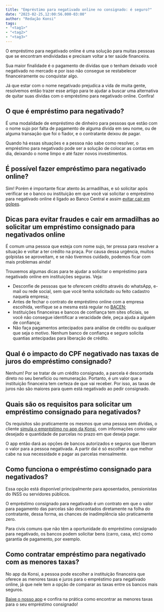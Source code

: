 ```yaml
---
title: "Empréstimo para negativado online no consignado: é seguro?"
date: "2023-02-25,12:00:56.000-03:00"
author: "Redação Konsi"
tags:
- "<tag1>"
- "<tag2>"
- "<tag3>"
---
```


<p>O empréstimo para negativado online é uma solução para muitas pessoas que se encontram endividadas e precisam voltar a ter saúde financeira.</p><p>Sua maior finalidade é o pagamento de dívidas que o tenham deixado você negativado no mercado e por isso não consegue se restabelecer financeiramente ou conquistar algo.</p><p>Já que estar com o nome negativado prejudica a vida de muita gente, resolvemos então trazer esse artigo para te ajudar a buscar uma alternativa de quitar suas dívidas com o empréstimo para negativado online. Confira!</p><h2 id="o-que-%C3%A9-empr%C3%A9stimo-para-negativado">O que é empréstimo para negativado?</h2><p>É uma modalidade de empréstimo de dinheiro para pessoas que estão com o nome sujo por falta de pagamento de alguma dívida em seu nome, ou de alguma transação que foi o fiador, e o contratante deixou de pagar.</p><p>Quando há essas situações e a pessoa não sabe como resolver, o empréstimo para negativado pode ser a solução de colocar as contas em dia, deixando o nome limpo e até fazer novos investimentos.</p><h2 id="%C3%A9-poss%C3%ADvel-fazer-empr%C3%A9stimo-para-negativado-online">É possível fazer empréstimo para negativado online?</h2><p>Sim! Porém é importante ficar atento às armadilhas, e só solicitar após verificar se o banco ou instituição em que você vai solicitar o empréstimo para negativado online é ligado ao Banco Central e assim <a href="https://www.konsi.com.br/postagens/emprestimo-pessoal-para-negativado">evitar cair em golpes</a>.</p><h2 id="dicas-para-evitar-fraudes-e-cair-em-armadilhas-ao-solicitar-um-empr%C3%A9stimo-consignado-para-negativados-online">Dicas para evitar fraudes e cair em armadilhas ao solicitar um empréstimo consignado para negativados online</h2><p>É comum uma pessoa que esteja com nome sujo, ter pressa para resolver a situação e voltar a ter crédito na praça. Por causa dessa urgência, muitos golpistas se aproveitam, e se não tivermos cuidado, podemos ficar com mais problemas ainda!</p><p>Trouxemos algumas dicas para te ajudar a solicitar o empréstimo para negativado online em instituições seguras. Veja:</p><ul><li>Desconfie de pessoas que te oferecem crédito através do whatsApp, e-mail ou rede social, sem que você tenha solicitado ou feito cadastro naquela empresa;</li><li>Antes de fechar o contrato de empréstimo online com a empresa escolhida, verifique se a mesma está regular no <a href="https://www.bcb.gov.br/">BACEN</a>;</li><li>Instituições financeiras e bancos de confiança tem sites oficiais, se você não consegue identificar a veracidade dele, peça ajuda a alguém de confiança;</li><li>Não faça pagamentos antecipados para análise de crédito ou qualquer que seja o motivo. Nenhum banco de confiança e seguro solicita quantias antecipadas para liberação de crédito.</li></ul><h2 id="qual-%C3%A9-o-impacto-do-cpf-negativado-nas-taxas-de-juros-do-empr%C3%A9stimo-consignado">Qual é o impacto do CPF negativado nas taxas de juros do empréstimo consignado?</h2><p>Nenhum! Por se tratar de um crédito consignado, a parcela é descontada direto no seu benefício ou remuneração. Portanto, é um valor que a instituição financeira tem certeza de que vai receber. Por isso, as taxas de juros não são maiores para quem está negativado ao pedir consignado.</p><h2 id="quais-s%C3%A3o-os-requisitos-para-solicitar-um-empr%C3%A9stimo-consignado-para-negativados">Quais são os requisitos para solicitar um empréstimo consignado para negativados?</h2><p>Os requisitos são praticamente os mesmos que uma pessoa sem dívidas, o cliente <a href="https://q2kj.adj.st/?adj_t=1075aqga&amp;adj_campaign=site&amp;adj_adgroup=blog&amp;adj_creative=emprestimo-para-negativado-online">simula o empréstimo no app da Konsi</a>, com informações como valor desejado e quantidade de parcelas no prazo em que deseja pagar.</p><p>O app então dará as opções de bancos autorizados e seguros que liberam o valor para a pessoa negativada. A partir daí é só escolher a que melhor cabe na sua necessidade e pagar as parcelas mensalmente.</p><h2 id="como-funciona-o-empr%C3%A9stimo-consignado-para-negativados">Como funciona o empréstimo consignado para negativados?</h2><p>Essa opção está disponível principalmente para aposentados, pensionistas do INSS ou servidores públicos.</p><p>O empréstimo consignado para negativado é um contrato em que o valor para pagamento das parcelas são descontados diretamente na folha do contratante, dessa forma, as chances de inadimplência são praticamente zero.</p><p>Para civis comuns que não têm a oportunidade do empréstimo consignado para negativado, os bancos podem solicitar bens (carro, casa, etc) como garantia de pagamento, por exemplo.</p><h2 id="como-contratar-empr%C3%A9stimo-para-negativado-com-as-menores-taxas">Como contratar empréstimo para negativado com as menores taxas?</h2><p>No app da Konsi, a pessoa pode escolher a instituição financeira que oferece as menores taxas e juros para o empréstimo para negativado online, já que nele tem a opção de comparar as taxas entre os bancos mais seguros. </p><p><a href="https://q2kj.adj.st/?adj_t=1075aqga&amp;adj_campaign=site&amp;adj_adgroup=blog&amp;adj_creative=emprestimo-para-negativado-online">Baixe o nosso app</a> e confira na prática como encontrar as menores taxas para o seu empréstimo consignado!<br><br></p>

